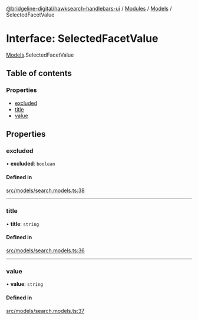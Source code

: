 [@bridgeline-digital/hawksearch-handlebars-ui](../README.md) / [Modules](../modules.md) / [Models](../modules/Models.md) / SelectedFacetValue

# Interface: SelectedFacetValue

[Models](../modules/Models.md).SelectedFacetValue

## Table of contents

### Properties

- [excluded](Models.SelectedFacetValue.md#excluded)
- [title](Models.SelectedFacetValue.md#title)
- [value](Models.SelectedFacetValue.md#value)

## Properties

### excluded

• **excluded**: `boolean`

#### Defined in

[src/models/search.models.ts:38](https://bitbucket.org/bridgelinedigital/frontend-handlebars-ui/src/db3ebfe/src/models/search.models.ts#lines-38)

___

### title

• **title**: `string`

#### Defined in

[src/models/search.models.ts:36](https://bitbucket.org/bridgelinedigital/frontend-handlebars-ui/src/db3ebfe/src/models/search.models.ts#lines-36)

___

### value

• **value**: `string`

#### Defined in

[src/models/search.models.ts:37](https://bitbucket.org/bridgelinedigital/frontend-handlebars-ui/src/db3ebfe/src/models/search.models.ts#lines-37)
